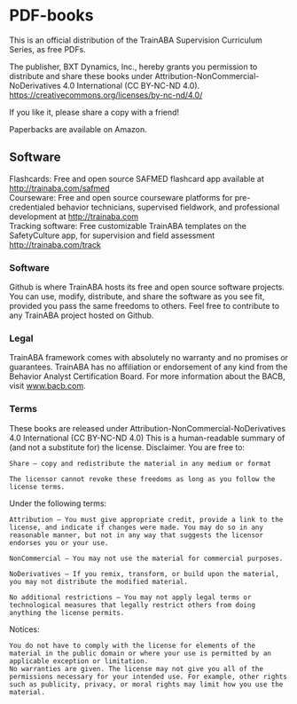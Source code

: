 # PDF-books
This is an official distribution of the TrainABA Supervision Curriculum Series, as free PDFs.   

The publisher, BXT Dynamics, Inc., hereby grants you permission to distribute and share these books under Attribution-NonCommercial-NoDerivatives 4.0 International (CC BY-NC-ND 4.0). https://creativecommons.org/licenses/by-nc-nd/4.0/   

If you like it, please share a copy with a friend!   

Paperbacks are available on Amazon.

## Software
Flashcards: Free and open source SAFMED flashcard app available at http://trainaba.com/safmed   
Courseware: Free and open source courseware platforms for pre-credentialed behavior technicians, supervised fieldwork, and professional development at http://trainaba.com   
Tracking software: Free customizable TrainABA templates on the SafetyCulture app, for supervision and field assessment  http://trainaba.com/track         

### Software
Github is where TrainABA hosts its free and open source software projects. You can use, modify, distribute, and share the software as you see fit, provided you pass the same freedoms to others. Feel free to contribute to any TrainABA project hosted on Github.   


### Legal
TrainABA framework comes with absolutely no warranty and no promises or guarantees. TrainABA has no affiliation or endorsement of any kind from the Behavior Analyst Certification Board. For more information about the BACB, visit www.bacb.com.


### Terms
These books are released under Attribution-NonCommercial-NoDerivatives 4.0 International (CC BY-NC-ND 4.0)
This is a human-readable summary of (and not a substitute for) the license. Disclaimer.
You are free to:

    Share — copy and redistribute the material in any medium or format

    The licensor cannot revoke these freedoms as long as you follow the license terms.

Under the following terms:

    Attribution — You must give appropriate credit, provide a link to the license, and indicate if changes were made. You may do so in any reasonable manner, but not in any way that suggests the licensor endorses you or your use.

    NonCommercial — You may not use the material for commercial purposes.

    NoDerivatives — If you remix, transform, or build upon the material, you may not distribute the modified material.

    No additional restrictions — You may not apply legal terms or technological measures that legally restrict others from doing anything the license permits.

Notices:

    You do not have to comply with the license for elements of the material in the public domain or where your use is permitted by an applicable exception or limitation.
    No warranties are given. The license may not give you all of the permissions necessary for your intended use. For example, other rights such as publicity, privacy, or moral rights may limit how you use the material.




